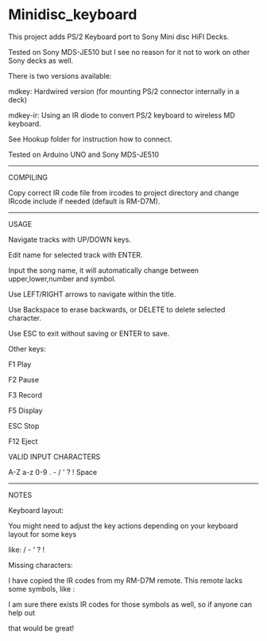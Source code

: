 # Minidisc_keyboard

This project adds PS/2 Keyboard port to Sony Mini disc HiFI Decks.


Tested on Sony MDS-JE510 but I see no reason for it not to work on other Sony decks as well.

There is two versions available:


mdkey:  Hardwired version (for mounting PS/2 connector internally in a deck)

mdkey-ir: Using an IR diode to convert PS/2 keyboard to wireless MD keyboard.

See Hookup folder for instruction how to connect.

Tested on Arduino UNO and Sony MDS-JE510


-----------------------------------------------------------------------------------------
COMPILING

Copy correct IR code file from ircodes to project directory and change IRcode include if
needed (default is RM-D7M).


-----------------------------------------------------------------------------------------
USAGE


Navigate tracks with UP/DOWN keys.

Edit name for selected track with ENTER.

Input the song name, it will automatically change between upper,lower,number and symbol.

Use LEFT/RIGHT arrows to navigate within the title.

Use Backspace to erase backwards, or DELETE to delete selected character.

Use ESC to exit without saving or ENTER to save.
  

Other keys:

F1 Play
  
F2 Pause
  
F3 Record

F5 Display
  
ESC Stop
 
F12 Eject
    

VALID INPUT CHARACTERS

A-Z a-z 0-9 . - / ' ? ! Space




-----------------------------------------------------------------------------------------
NOTES


Keyboard layout:

You might need to adjust the key actions depending on your keyboard layout for some keys

like: / - ' ? !


Missing characters:

I have copied the IR codes from my RM-D7M remote. This remote lacks some symbols, like :

I am sure there exists IR codes for those symbols as well, so if anyone can help out

that would be great!

